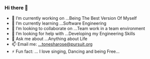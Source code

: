 ### Hi there 👋

- 🔭 I’m currently working on ...Being The Best Version Of Myself
- 🌱 I’m currently learning ...Software Engineering 
- 👯 I’m looking to collaborate on ...Team work in a team environment 
- 🤔 I’m looking for help with ...Developing my Engineering Skills 
- 💬 Ask me about ...Anything about Life 
- 📫 Email me: ...tonesharose@pursuit.org 
- ⚡ Fun fact: ... I love singing, Dancing and being Free...




